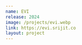 ```yaml
---
name: EVI
release: 2024
image: /projects/evi.webp
link: https://evi.srijit.co
layout: project
---
```


